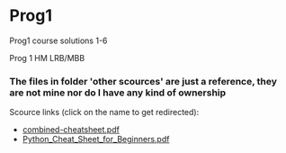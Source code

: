 # Prog1
 Prog1 course solutions 1-6 

 Prog 1 HM LRB/MBB


### The files in folder 'other scources' are just a reference, they are not mine nor do I have any kind of ownership
 Scource links (click on the name to get redirected):
 
 * [combined-cheatsheet.pdf](http://parallel.vub.ac.be/education/python/cheatsheets/combined-cheatsheet.pdf)
 * [Python_Cheat_Sheet_for_Beginners.pdf](https://www.datacamp.com/cheat-sheet/getting-started-with-python-cheat-sheet)


